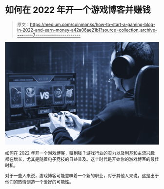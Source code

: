 # 如何在 2022 年开一个游戏博客并赚钱

> 原文：<https://medium.com/coinmonks/how-to-start-a-gaming-blog-in-2022-and-earn-money-a42a06ae21b1?source=collection_archive---------7----------------------->

![](img/b2edb74ec3cc8e647ac8efbed6e0f8aa.png)

如何在 2022 年开一个游戏博客，赚到钱？游戏行业的实力以及利基和主流兴趣都在增长，尤其是随着电子竞技的日益普及。这个时代是开始你的游戏博客的最佳时机。

对于一些人来说，游戏博客可能意味着一个新的职业，对于其他人来说，这是出于他们的热情创造一个爱好的可能性。